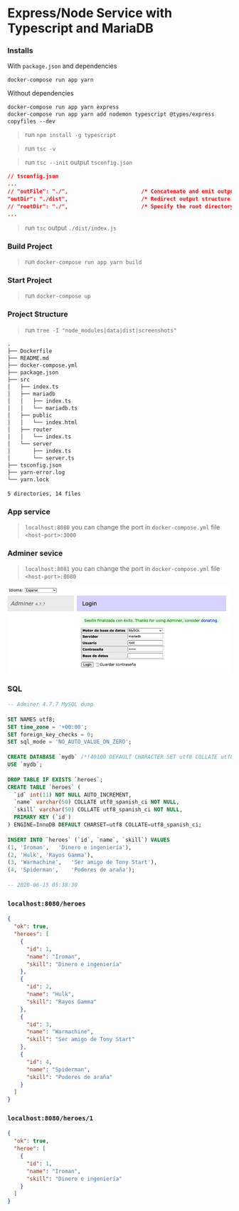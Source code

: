 # Express/Node Service with Typescript and MariaDB

### Installs

With `package.json` and dependencies
```shell
docker-compose run app yarn
```

Without dependencies
```shell
docker-compose run app yarn express
docker-compose run app yarn add nodemon typescript @types/express copyfiles --dev
```

> run `npm install -g typescript`

> run `tsc -v`

> run `tsc --init` output `tsconfig.json`

```json
// tsconfig.json
...
// "outFile": "./",                       /* Concatenate and emit output to single file. */
"outDir": "./dist",                       /* Redirect output structure to the directory. */
// "rootDir": "./",                       /* Specify the root directory of input files. Use to control the output directory structure with --outDir. */
...
```
> run `tsc` output `./dist/index.js`

### Build Project

> run `docker-compose run app yarn build`

### Start Project

> run `docker-compose up`

### Project Structure

> run `tree -I "node_modules|data|dist|screenshots"`
```shell
.
├── Dockerfile
├── README.md
├── docker-compose.yml
├── package.json
├── src
│   ├── index.ts
│   ├── mariadb
│   │   ├── index.ts
│   │   └── mariadb.ts
│   ├── public
│   │   └── index.html
│   ├── router
│   │   └── index.ts
│   └── server
│       ├── index.ts
│       └── server.ts
├── tsconfig.json
├── yarn-error.log
└── yarn.lock

5 directories, 14 files
```

### App service

> `localhost:8080` you can change the port in `docker-compose.yml` file `<host-port>:3000`

### Adminer sevice

> `localhost:8081` you can change the port in `docker-compose.yml` file `<host-port>:8080`

<p align="center">
  <kbd>
    <img src="screenshots/login-adminer.png" title="Adminer"  width="600px" height="auto">
  </kbd>
</p>

### SQL

```sql
-- Adminer 4.7.7 MySQL dump

SET NAMES utf8;
SET time_zone = '+00:00';
SET foreign_key_checks = 0;
SET sql_mode = 'NO_AUTO_VALUE_ON_ZERO';

CREATE DATABASE `mydb` /*!40100 DEFAULT CHARACTER SET utf8 COLLATE utf8_spanish_ci */;
USE `mydb`;

DROP TABLE IF EXISTS `heroes`;
CREATE TABLE `heroes` (
  `id` int(11) NOT NULL AUTO_INCREMENT,
  `name` varchar(50) COLLATE utf8_spanish_ci NOT NULL,
  `skill` varchar(50) COLLATE utf8_spanish_ci NOT NULL,
  PRIMARY KEY (`id`)
) ENGINE=InnoDB DEFAULT CHARSET=utf8 COLLATE=utf8_spanish_ci;

INSERT INTO `heroes` (`id`, `name`, `skill`) VALUES
(1,	'Iroman',	'Dinero e ingeniería'),
(2,	'Hulk',	'Rayos Gamma'),
(3,	'Warmachine',	'Ser amigo de Tony Start'),
(4,	'Spiderman',	'Poderes de araña');

-- 2020-06-15 05:38:30
```

### `localhost:8080/heroes`

```json
{
  "ok": true,
  "heroes": [
    {
      "id": 1,
      "name": "Iroman",
      "skill": "Dinero e ingeniería"
    },
    {
      "id": 2,
      "name": "Hulk",
      "skill": "Rayos Gamma"
    },
    {
      "id": 3,
      "name": "Warmachine",
      "skill": "Ser amigo de Tony Start"
    },
    {
      "id": 4,
      "name": "Spiderman",
      "skill": "Poderes de araña"
    }
  ]
}
```

### `localhost:8080/heroes/1`

```json
{
  "ok": true,
  "heroe": [
    {
      "id": 1,
      "name": "Iroman",
      "skill": "Dinero e ingeniería"
    }
  ]
}
```

